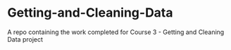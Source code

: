 # Getting-and-Cleaning-Data
A repo containing the work completed for Course 3 - Getting and Cleaning Data project
